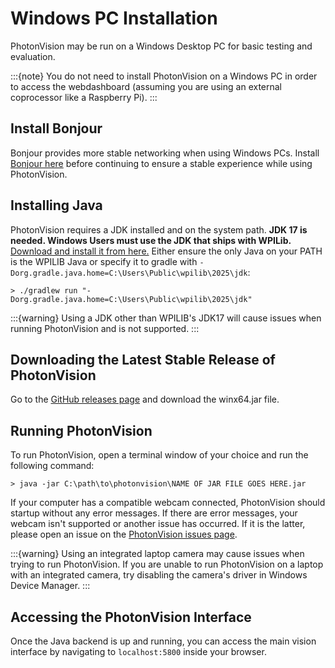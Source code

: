 # Windows PC Installation

PhotonVision may be run on a Windows Desktop PC for basic testing and evaluation.

:::{note}
You do not need to install PhotonVision on a Windows PC in order to access the webdashboard (assuming you are using an external coprocessor like a Raspberry Pi).
:::

## Install Bonjour

Bonjour provides more stable networking when using Windows PCs. Install [Bonjour here](https://support.apple.com/downloads/DL999/en_US/BonjourPSSetup.exe) before continuing to ensure a stable experience while using PhotonVision.

## Installing Java

PhotonVision requires a JDK installed and on the system path. **JDK 17 is needed. Windows Users must use the JDK that ships with WPILib.** [Download and install it from here.](https://github.com/wpilibsuite/allwpilib/releases/tag/v2025.1.1-beta-2) Either ensure the only Java on your PATH is the WPILIB Java or specify it to gradle with `-Dorg.gradle.java.home=C:\Users\Public\wpilib\2025\jdk`: 

```
> ./gradlew run "-Dorg.gradle.java.home=C:\Users\Public\wpilib\2025\jdk"
```

:::{warning}
Using a JDK other than WPILIB's JDK17 will cause issues when running PhotonVision and is not supported.
:::

## Downloading the Latest Stable Release of PhotonVision

Go to the [GitHub releases page](https://github.com/PhotonVision/photonvision/releases) and download the winx64.jar file.

## Running PhotonVision

To run PhotonVision, open a terminal window of your choice and run the following command:

```
> java -jar C:\path\to\photonvision\NAME OF JAR FILE GOES HERE.jar
```

If your computer has a compatible webcam connected, PhotonVision should startup without any error messages. If there are error messages, your webcam isn't supported or another issue has occurred. If it is the latter, please open an issue on the [PhotonVision issues page](https://github.com/PhotonVision/photonvision/issues).

:::{warning}
Using an integrated laptop camera may cause issues when trying to run PhotonVision. If you are unable to run PhotonVision on a laptop with an integrated camera, try disabling the camera's driver in Windows Device Manager.
:::

## Accessing the PhotonVision Interface

Once the Java backend is up and running, you can access the main vision interface by navigating to `localhost:5800` inside your browser.
